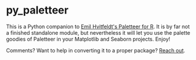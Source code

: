 # py_paletteer 

This is a Python companion to [Emil Hvitfeldt's Paletteer for R](https://github.com/EmilHvitfeldt/paletteer). It is by far not a finished standalone module, but nevertheless it will let you use the palette goodies of Paletteer in your Matplotlib and Seaborn projects. Enjoy! 

Comments? Want to help in converting it to a proper package? [Reach out](info__at__teresa-kubacka.com). 
